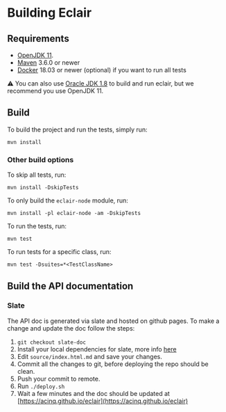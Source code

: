# Building Eclair

## Requirements

- [OpenJDK 11](https://adoptopenjdk.net/?variant=openjdk11&jvmVariant=hotspot).
- [Maven](https://maven.apache.org/download.cgi) 3.6.0 or newer
- [Docker](https://www.docker.com/) 18.03 or newer (optional) if you want to run all tests

:warning: You can also use [Oracle JDK 1.8](http://www.oracle.com/technetwork/java/javase/downloads/jdk8-downloads-2133151.html) to build and run eclair, but we recommend you use OpenJDK 11.

## Build

To build the project and run the tests, simply run:

```shell
mvn install
```

### Other build options

To skip all tests, run:

```shell
mvn install -DskipTests
```

To only build the `eclair-node` module, run:

```shell
mvn install -pl eclair-node -am -DskipTests
```

To run the tests, run:

```shell
mvn test
```

To run tests for a specific class, run:

```shell
mvn test -Dsuites=*<TestClassName>
```

## Build the API documentation

### Slate

The API doc is generated via slate and hosted on github pages. To make a change and update the doc follow the steps:

1. `git checkout slate-doc`
2. Install your local dependencies for slate, more info [here](https://github.com/lord/slate#getting-started-with-slate)
3. Edit `source/index.html.md` and save your changes.
4. Commit all the changes to git, before deploying the repo should be clean.
5. Push your commit to remote.
6. Run `./deploy.sh`
7. Wait a few minutes and the doc should be updated at [https://acinq.github.io/eclair](https://acinq.github.io/eclair)

